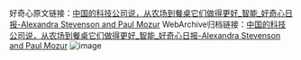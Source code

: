 好奇心原文链接：[中国的科技公司说，从农场到餐桌它们做得更好_智能_好奇心日报-Alexandra Stevenson and Paul Mozur](https://www.qdaily.com/articles/7015.html)
WebArchive归档链接：[中国的科技公司说，从农场到餐桌它们做得更好_智能_好奇心日报-Alexandra Stevenson and Paul Mozur](http://web.archive.org/web/20190623171610/https://www.qdaily.com/articles/7015.html)
![image](http://ww3.sinaimg.cn/large/007d5XDply1g3wbclvcunj30u05aqnpd)